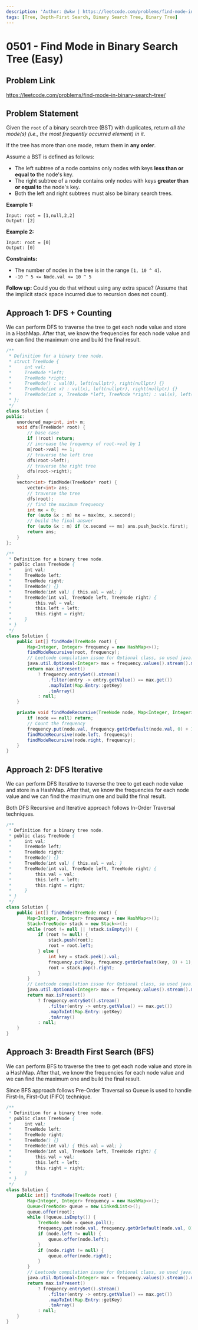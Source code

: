 ```yaml
---
description: 'Author: @wkw | https://leetcode.com/problems/find-mode-in-binary-search-tree/'
tags: [Tree, Depth-First Search, Binary Search Tree, Binary Tree]
---
```


# 0501 - Find Mode in Binary Search Tree (Easy)

## Problem Link

https://leetcode.com/problems/find-mode-in-binary-search-tree/

## Problem Statement

Given the `root` of a binary search tree (BST) with duplicates, return _all the mode(s) (i.e., the most frequently occurred element) in it_.

If the tree has more than one mode, return them in **any order**.

Assume a BST is defined as follows:

- The left subtree of a node contains only nodes with keys **less than or equal to** the node's key.
- The right subtree of a node contains only nodes with keys **greater than or equal to** the node's key.
- Both the left and right subtrees must also be binary search trees.

**Example 1:**

```
Input: root = [1,null,2,2]
Output: [2]
```

**Example 2:**

```
Input: root = [0]
Output: [0]
```

**Constraints:**

- The number of nodes in the tree is in the range `[1, 10 ^ 4]`.
- `-10 ^ 5 <= Node.val <= 10 ^ 5`

**Follow up:** Could you do that without using any extra space? (Assume that the implicit stack space incurred due to recursion does not count).

## Approach 1: DFS + Counting

We can perform DFS to traverse the tree to get each node value and store in a HashMap. After that, we know the frequencies for each node value and we can find the maximum one and build the final result.

<Tabs>
<TabItem value="cpp" label="C++">
<SolutionAuthor name="@wkw"/>

```cpp
/**
 * Definition for a binary tree node.
 * struct TreeNode {
 *     int val;
 *     TreeNode *left;
 *     TreeNode *right;
 *     TreeNode() : val(0), left(nullptr), right(nullptr) {}
 *     TreeNode(int x) : val(x), left(nullptr), right(nullptr) {}
 *     TreeNode(int x, TreeNode *left, TreeNode *right) : val(x), left(left), right(right) {}
 * };
 */
class Solution {
public:
    unordered_map<int, int> m;
    void dfs(TreeNode* root) {
        // base case
        if (!root) return;
        // increase the frequency of root->val by 1
        m[root->val] += 1;
        // traverse the left tree
        dfs(root->left);
        // traverse the right tree
        dfs(root->right);
    }
    vector<int> findMode(TreeNode* root) {
        vector<int> ans;
        // traverse the tree
        dfs(root);
        // find the maximum frequency
        int mx = 0;
        for (auto &x : m) mx = max(mx, x.second);
        // build the final answer
        for (auto &x : m) if (x.second == mx) ans.push_back(x.first);
        return ans;
    }
};
```

</TabItem>

<TabItem value="java" label="Java">
<SolutionAuthor name="@vigneshshiv"/>

```java
/**
 * Definition for a binary tree node.
 * public class TreeNode {
 *     int val;
 *     TreeNode left;
 *     TreeNode right;
 *     TreeNode() {}
 *     TreeNode(int val) { this.val = val; }
 *     TreeNode(int val, TreeNode left, TreeNode right) {
 *         this.val = val;
 *         this.left = left;
 *         this.right = right;
 *     }
 * }
 */
class Solution {
    public int[] findMode(TreeNode root) {
        Map<Integer, Integer> frequency = new HashMap<>();
        findModeRecursive(root, frequency);
        // Leetcode compilation issue for Optional class, so used java.util package directly here
        java.util.Optional<Integer> max = frequency.values().stream().max(Integer::compare);
        return max.isPresent()
            ? frequency.entrySet().stream()
                .filter(entry -> entry.getValue() == max.get())
                .mapToInt(Map.Entry::getKey)
                .toArray()
            : null;
    }

    private void findModeRecursive(TreeNode node, Map<Integer, Integer> frequency) {
        if (node == null) return;
        // Count the frequency
        frequency.put(node.val, frequency.getOrDefault(node.val, 0) + 1);
        findModeRecursive(node.left, frequency);
        findModeRecursive(node.right, frequency);
    }
}
```

</TabItem>
</Tabs>

## Approach 2: DFS Iterative

We can perform DFS Iterative to traverse the tree to get each node value and store in a HashMap. After that, we know the frequencies for each node value and we can find the maximum one and build the final result.

Both DFS Recursive and Iterative approach follows In-Order Traversal techniques.

<Tabs>
<TabItem value="java" label="Java">
<SolutionAuthor name="@vigneshshiv"/>

```java
/**
 * Definition for a binary tree node.
 * public class TreeNode {
 *     int val;
 *     TreeNode left;
 *     TreeNode right;
 *     TreeNode() {}
 *     TreeNode(int val) { this.val = val; }
 *     TreeNode(int val, TreeNode left, TreeNode right) {
 *         this.val = val;
 *         this.left = left;
 *         this.right = right;
 *     }
 * }
 */
class Solution {
    public int[] findMode(TreeNode root) {
        Map<Integer, Integer> frequency = new HashMap<>();
        Stack<TreeNode> stack = new Stack<>();
        while (root != null || !stack.isEmpty()) {
            if (root != null) {
                stack.push(root);
                root = root.left;
            } else {
                int key = stack.peek().val;
                frequency.put(key, frequency.getOrDefault(key, 0) + 1);
                root = stack.pop().right;
            }
        }
        // Leetcode compilation issue for Optional class, so used java.util package directly here
        java.util.Optional<Integer> max = frequency.values().stream().max(Integer::compare);
        return max.isPresent()
            ? frequency.entrySet().stream()
                .filter(entry -> entry.getValue() == max.get())
                .mapToInt(Map.Entry::getKey)
                .toArray()
            : null;
    }
}
```

</TabItem>
</Tabs>

## Approach 3: Breadth First Search (BFS)

We can perform BFS to traverse the tree to get each node value and store in a HashMap. After that, we know the frequencies for each node value and we can find the maximum one and build the final result.

Since BFS approach follows Pre-Order Traversal so Queue is used to handle First-In, First-Out (FIFO) technique.

<Tabs>
<TabItem value="java" label="Java">
<SolutionAuthor name="@vigneshshiv"/>

```java
/**
 * Definition for a binary tree node.
 * public class TreeNode {
 *     int val;
 *     TreeNode left;
 *     TreeNode right;
 *     TreeNode() {}
 *     TreeNode(int val) { this.val = val; }
 *     TreeNode(int val, TreeNode left, TreeNode right) {
 *         this.val = val;
 *         this.left = left;
 *         this.right = right;
 *     }
 * }
 */
class Solution {
    public int[] findMode(TreeNode root) {
        Map<Integer, Integer> frequency = new HashMap<>();
        Queue<TreeNode> queue = new LinkedList<>();
        queue.offer(root);
        while (!queue.isEmpty()) {
            TreeNode node = queue.poll();
            frequency.put(node.val, frequency.getOrDefault(node.val, 0) + 1);
            if (node.left != null) {
                queue.offer(node.left);
            }
            if (node.right != null) {
                queue.offer(node.right);
            }
        }
        // Leetcode compilation issue for Optional class, so used java.util package directly here
        java.util.Optional<Integer> max = frequency.values().stream().max(Integer::compare);
        return max.isPresent()
            ? frequency.entrySet().stream()
                .filter(entry -> entry.getValue() == max.get())
                .mapToInt(Map.Entry::getKey)
                .toArray()
            : null;
    }
}
```

</TabItem>
</Tabs>
